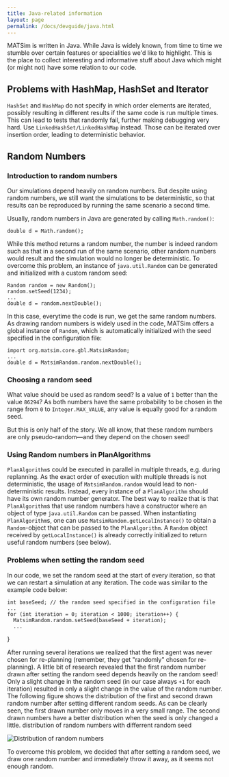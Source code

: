 ```yaml
---
title: Java-related information
layout: page
permalink: /docs/devguide/java.html
---
```


MATSim is written in Java. While Java is widely known, from time to time we 
stumble over certain features or specialities we'd like to highlight. This 
is the place to collect interesting and informative stuff about Java which 
might (or might not) have some relation to our code.

## Problems with HashMap, HashSet and Iterator

`HashSet` and `HashMap` do not specify in which order elements are iterated, 
possibly resulting in different results if the same code is run multiple times.
This can lead to tests that randomly fail, further making debugging very hard. 
Use `LinkedHashSet/LinkedHashMap` instead. Those can be iterated over 
insertion order, leading to deterministic behavior.

## Random Numbers

### Introduction to random numbers

Our simulations depend heavily on random numbers. But despite using random numbers, 
we still want the simulations to be deterministic, so that results can be reproduced by 
running the same scenario a second time.

Usually, random numbers in Java are generated by calling `Math.random()`:

    double d = Math.random();

While this method returns a random number, the number is indeed random such as that in 
a second run of the same scenario, other random numbers would result and the 
simulation would no longer be deterministic. To overcome this problem, an instance 
of `java.util.Random` can be generated and initialized with a custom random seed:

    Random random = new Random();
    random.setSeed(1234);
    ...
    double d = random.nextDouble();

In this case, everytime the code is run, we get the same random numbers. As drawing 
random numbers is widely used in the code, MATSim offers a global instance of `Random`, 
which is automatically initialized with the seed specified in the configuration file:

    import org.matsim.core.gbl.MatsimRandom;
    ...
    double d = MatsimRandom.random.nextDouble();

### Choosing a random seed

What value should be used as random seed? Is a value of `1` better than the 
value `86294`? As both numbers have the same probability to be chosen in the 
range from `0` to `Integer.MAX_VALUE`, any value is equally good for a random seed.

But this is only half of the story. We all know, that these random numbers are 
only pseudo-random—and they depend on the chosen seed!

### Using Random numbers in PlanAlgorithms

`PlanAlgorithm`s could be executed in parallel in multiple threads, e.g. during 
replanning. As the exact order of execution with multiple threads is not 
deterministic, the usage of `MatsimRandom.random` would lead to non-deterministic 
results. Instead, every instance of a `PlanAlgorithm` should have its own random 
number generator. The best way to realize that is that `PlanAlgorithm`s that 
use random numbers have a constructor where an object of type `java.util.Random` 
can be passed. When instantiating `PlanAlgorithm`s, one can use 
`MatsimRandom.getLocalInstance()` to obtain a `Random`-object that can be passed to 
the `PlanAlgorithm`. A `Random` object received by `getLocalInstance()` is already 
correctly initialized to return useful random numbers (see below).

### Problems when setting the random seed

In our code, we set the random seed at the start of every iteration, so that we 
can restart a simulation at any iteration. The code was similar to the example code below:

    int baseSeed; // the random seed specified in the configuration file
    ...
    for (int iteration = 0; iteration < 1000; iteration++) {
      MatsimRandom.random.setSeed(baseSeed + iteration);
      ...
   }

After running several iterations we realized that the first agent was never chosen 
for re-planning (remember, they get "randomly" chosen for re-planning). A little bit 
of research revealed that the first random number drawn after setting the random 
seed depends heavily on the random seed! Only a slight change in the random seed 
(in our case always `+1` for each iteration) resulted in only a slight change 
in the value of the random number. The following figure shows the distribution of 
the first and second drawn random number after setting different random seeds. 
As can be clearly seen, the first drawn number only moves in a very small range. 
The second drawn numbers have a better distribution when the seed is only changed a little.
distribution of random numbers with differrent random seed

![Distribution of random numbers](/docs/devguide/images/randomnumbers.png)

To overcome this problem, we decided that after setting a random seed, we draw one 
random number and immediately throw it away, as it seems not enough random.
